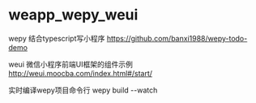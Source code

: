 # weapp_wepy_weui
wepy 结合typescript写小程序       https://github.com/banxi1988/wepy-todo-demo

weui 微信小程序前端UI框架的组件示例 http://weui.moocba.com/index.html#/start/

实时编译wepy项目命令行             wepy build --watch
